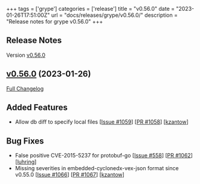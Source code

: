 +++
tags = ['grype']
categories = ['release']
title = "v0.56.0"
date = "2023-01-26T17:51:00Z"
url = "docs/releases/grype/v0.56.0/"
description = "Release notes for grype v0.56.0"
+++

## Release Notes

Version [v0.56.0](https://github.com/anchore/grype/releases/tag/v0.56.0)

## [v0.56.0](https://github.com/anchore/grype/tree/v0.56.0) (2023-01-26)

[Full Changelog](https://github.com/anchore/grype/compare/v0.55.0...v0.56.0)

## Added Features

- Allow db diff to specify local files [[Issue #1059](https://github.com/anchore/grype/issues/1059)] [[PR #1058](https://github.com/anchore/grype/pull/1058)] [[kzantow](https://github.com/kzantow)]

## Bug Fixes

- False positive CVE-2015-5237 for protobuf-go [[Issue #558](https://github.com/anchore/grype/issues/558)] [[PR #1062](https://github.com/anchore/grype/pull/1062)] [[luhring](https://github.com/luhring)]
- Missing severities in embedded-cyclonedx-vex-json format since v0.55.0 [[Issue #1066](https://github.com/anchore/grype/issues/1066)] [[PR #1067](https://github.com/anchore/grype/pull/1067)] [[kzantow](https://github.com/kzantow)]
